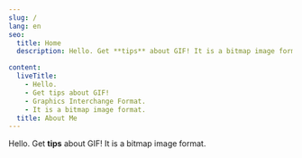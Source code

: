 ```yaml
---
slug: /
lang: en
seo:
  title: Home
  description: Hello. Get **tips** about GIF! It is a bitmap image format.

content:
  liveTitle:
    - Hello.
    - Get tips about GIF!
    - Graphics Interchange Format.
    - It is a bitmap image format.
  title: About Me
---
```


Hello. Get **tips** about GIF! It is a bitmap image format.
